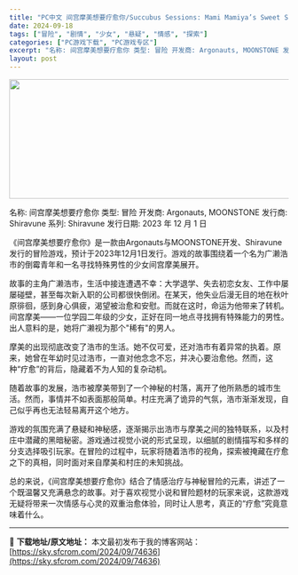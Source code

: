 ```yaml
---
title: "PC中文 间宫摩美想要疗愈你/Succubus Sessions: Mami Mamiya’s Sweet Slice of Hell 2.31G"
date: 2024-09-18
tags: ["冒险", "剧情", "少女", "悬疑", "情感", "探索"]
categories: ["PC游戏下载", "PC游戏专区"]
excerpt: "名称: 间宫摩美想要疗愈你 类型: 冒险 开发商: Argonauts, MOONSTONE 发行商: Shiravune 系列: Shiravune 发行日期: 2023 年 12 月 1 日 《间宫摩美想要疗愈你》是一款由Argonauts与MOONSTONE开发、Shiravune发行的冒险游&hellip;"
layout: post
---
```


<img class="aligncenter size-full wp-image-74637" src="https://sky.sfcrom.com/wp-content/uploads/2024/09/2024091814211029.webp" alt="" width="660" height="215" />

名称: 间宫摩美想要疗愈你
类型: 冒险
开发商: Argonauts, MOONSTONE
发行商: Shiravune
系列: Shiravune
发行日期: 2023 年 12 月 1 日

《间宫摩美想要疗愈你》是一款由Argonauts与MOONSTONE开发、Shiravune发行的冒险游戏，预计于2023年12月1日发行。游戏的故事围绕着一个名为广濑浩市的倒霉青年和一名寻找特殊男性的少女间宫摩美展开。

故事的主角广濑浩市，生活中接连遭遇不幸：大学退学、失去初恋女友、工作中屡屡碰壁，甚至每次新入职的公司都很快倒闭。在某天，他失业后漫无目的地在秋叶原徘徊，感到身心俱疲，渴望被治愈和安慰。而就在这时，命运为他带来了转机。间宫摩美——一位学园二年级的少女，正好在同一地点寻找拥有特殊能力的男性。出人意料的是，她将广濑视为那个"稀有"的男人。

摩美的出现彻底改变了浩市的生活。她不仅可爱，还对浩市有着异常的执着。原来，她曾在年幼时见过浩市，一直对他念念不忘，并决心要治愈他。然而，这种“疗愈”的背后，隐藏着不为人知的复杂动机。

随着故事的发展，浩市被摩美带到了一个神秘的村落，离开了他所熟悉的城市生活。然而，事情并不如表面那般简单。村庄充满了诡异的气氛，浩市渐渐发现，自己似乎再也无法轻易离开这个地方。

游戏的氛围充满了悬疑和神秘感，逐渐揭示出浩市与摩美之间的独特联系，以及村庄中潜藏的黑暗秘密。游戏通过视觉小说的形式呈现，以细腻的剧情描写和多样的分支选择吸引玩家。在冒险的过程中，玩家将随着浩市的视角，探索被掩藏在疗愈之下的真相，同时面对来自摩美和村庄的未知挑战。

总的来说，《间宫摩美想要疗愈你》结合了情感治疗与神秘冒险的元素，讲述了一个既温馨又充满悬念的故事。对于喜欢视觉小说和冒险题材的玩家来说，这款游戏无疑将带来一次情感与心灵的双重治愈体验，同时让人思考，真正的“疗愈”究竟意味着什么。

---
📖 **下载地址/原文地址：** 本文最初发布于我的博客网站：[https://sky.sfcrom.com/2024/09/74636](https://sky.sfcrom.com/2024/09/74636)
